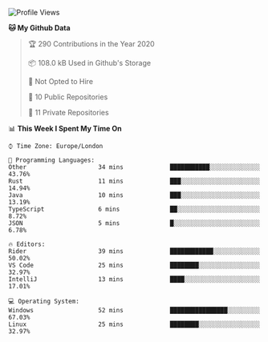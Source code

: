 <!--START_SECTION:waka-->
![Profile Views](http://img.shields.io/badge/Profile%20Views-0-blue)

**🐱 My Github Data** 

> 🏆 290 Contributions in the Year 2020
 > 
> 📦 108.0 kB Used in Github's Storage 
 > 
> 🚫 Not Opted to Hire
 > 
> 📜 10 Public Repositories 
 > 
> 🔑 11 Private Repositories  
 > 
📊 **This Week I Spent My Time On** 

```text
⌚︎ Time Zone: Europe/London

💬 Programming Languages: 
Other                    34 mins             ███████████░░░░░░░░░░░░░░   43.76% 
Rust                     11 mins             ███░░░░░░░░░░░░░░░░░░░░░░   14.94% 
Java                     10 mins             ███░░░░░░░░░░░░░░░░░░░░░░   13.19% 
TypeScript               6 mins              ██░░░░░░░░░░░░░░░░░░░░░░░   8.72% 
JSON                     5 mins              █░░░░░░░░░░░░░░░░░░░░░░░░   6.78%

🔥 Editors: 
Rider                    39 mins             ████████████░░░░░░░░░░░░░   50.02% 
VS Code                  25 mins             ████████░░░░░░░░░░░░░░░░░   32.97% 
IntelliJ                 13 mins             ████░░░░░░░░░░░░░░░░░░░░░   17.01%

💻 Operating System: 
Windows                  52 mins             ████████████████░░░░░░░░░   67.03% 
Linux                    25 mins             ████████░░░░░░░░░░░░░░░░░   32.97%

```


<!--END_SECTION:waka-->